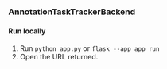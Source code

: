 ### AnnotationTaskTrackerBackend


#### Run locally
1. Run `python app.py` or `flask --app app run`
2. Open the URL returned.
